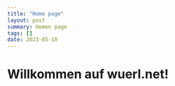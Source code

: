 ```yaml
---
title: "Home page"
layout: post
summary: Homen page
tags: []
date: 2023-05-10
---
```


# Willkommen auf wuerl.net!

